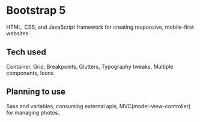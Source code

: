 # Bootstrap 5 
HTML, CSS, and JavaScript framework for creating responsive, mobile-first websites.

## Tech used
Container, Grid, Breakpoints, Glutters, Typography tweaks, Multiple components, Icons
## Planning to use
Sass and variables, consuming external apis, MVC(model-view-controller) for managing photos.


